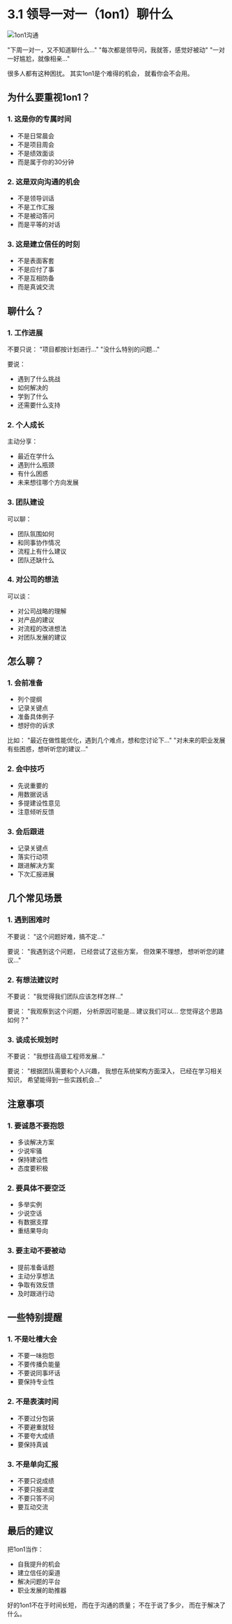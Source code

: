 # 3.1 领导一对一（1on1）聊什么

![1on1沟通](../images/chapter3/1on1-meeting.jpg)

"下周一对一，又不知道聊什么..."
"每次都是领导问，我就答，感觉好被动"
"一对一好尴尬，就像相亲..."

很多人都有这种困扰。
其实1on1是个难得的机会，
就看你会不会用。

## 为什么要重视1on1？

### 1. 这是你的专属时间
- 不是日常晨会
- 不是项目周会
- 不是绩效面谈
- 而是属于你的30分钟

### 2. 这是双向沟通的机会
- 不是领导训话
- 不是工作汇报
- 不是被动答问
- 而是平等的对话

### 3. 这是建立信任的时刻
- 不是表面客套
- 不是应付了事
- 不是互相防备
- 而是真诚交流

## 聊什么？

### 1. 工作进展
不要只说：
"项目都按计划进行..."
"没什么特别的问题..."

要说：
- 遇到了什么挑战
- 如何解决的
- 学到了什么
- 还需要什么支持

### 2. 个人成长
主动分享：
- 最近在学什么
- 遇到什么瓶颈
- 有什么困惑
- 未来想往哪个方向发展

### 3. 团队建设
可以聊：
- 团队氛围如何
- 和同事协作情况
- 流程上有什么建议
- 团队还缺什么

### 4. 对公司的想法
可以谈：
- 对公司战略的理解
- 对产品的建议
- 对流程的改进想法
- 对团队发展的建议

## 怎么聊？

### 1. 会前准备
- 列个提纲
- 记录关键点
- 准备具体例子
- 想好你的诉求

比如：
"最近在做性能优化，遇到几个难点，想和您讨论下..."
"对未来的职业发展有些困惑，想听听您的建议..."

### 2. 会中技巧
- 先说重要的
- 用数据说话
- 多提建设性意见
- 注意倾听反馈

### 3. 会后跟进
- 记录关键点
- 落实行动项
- 跟进解决方案
- 下次汇报进展

## 几个常见场景

### 1. 遇到困难时
不要说：
"这个问题好难，搞不定..."

要说：
"我遇到这个问题，
已经尝试了这些方案，
但效果不理想，
想听听您的建议..."

### 2. 有想法建议时
不要说：
"我觉得我们团队应该怎样怎样..."

要说：
"我观察到这个问题，
分析原因可能是...
建议我们可以...
您觉得这个思路如何？"

### 3. 谈成长规划时
不要说：
"我想往高级工程师发展..."

要说：
"根据团队需要和个人兴趣，
我想在系统架构方面深入，
已经在学习相关知识，
希望能得到一些实践机会..."

## 注意事项

### 1. 要诚恳不要抱怨
- 多谈解决方案
- 少说牢骚
- 保持建设性
- 态度要积极

### 2. 要具体不要空泛
- 多举实例
- 少说空话
- 有数据支撑
- 重结果导向

### 3. 要主动不要被动
- 提前准备话题
- 主动分享想法
- 争取有效反馈
- 及时跟进行动

## 一些特别提醒

### 1. 不是吐槽大会
- 不要一味抱怨
- 不要传播负能量
- 不要说同事坏话
- 要保持专业性

### 2. 不是表演时间
- 不要过分包装
- 不要避重就轻
- 不要夸大成绩
- 要保持真诚

### 3. 不是单向汇报
- 不要只说成绩
- 不要只报进度
- 不要只答不问
- 要互动交流

## 最后的建议

把1on1当作：
- 自我提升的机会
- 建立信任的渠道
- 解决问题的平台
- 职业发展的助推器

好的1on1不在于时间长短，
而在于沟通的质量；
不在于说了多少，
而在于解决了什么。